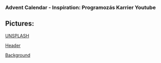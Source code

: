 ### Advent Calendar - Inspiration: Programozás Karrier Youtube

## Pictures:

[UNSPLASH](https://unsplash.com/)

[Header](https://unsplash.com/photos/assorted-christmas-ornaments-7VOyZ0-iO0o)

[Background](https://unsplash.com/photos/green-pine-tree-with-fireflies-SBdmQcW8qag)

